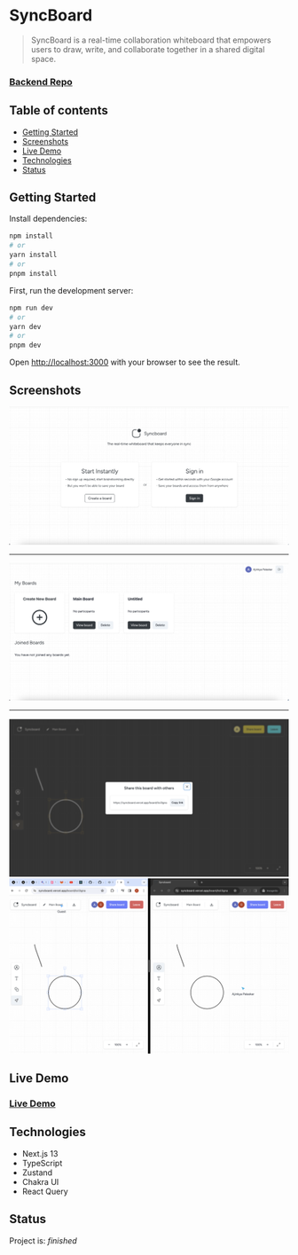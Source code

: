# SyncBoard

> SyncBoard is a real-time collaboration whiteboard that empowers users to draw, write, and collaborate together in a shared digital space.

### [Backend Repo](https://github.com/pujaagarwal5263/SyncBoard)

## Table of contents

- [Getting Started](#getting-started)
- [Screenshots](#screenshots)
- [Live Demo](#live-demo)
- [Technologies](#technologies)
- [Status](#status)

## Getting Started

Install dependencies:

```bash
npm install
# or
yarn install
# or
pnpm install
```

First, run the development server:

```bash
npm run dev
# or
yarn dev
# or
pnpm dev
```

Open [http://localhost:3000](http://localhost:3000) with your browser to see the result.

## Screenshots

<kbd>
<img src="https://github.com/Ajinkyap22/realtime-whiteboard/blob/main/public/1.png?raw=true" width="600" alt="Add Bookmark" />
</kbd>

<hr/>

<kbd>
  <img src="https://github.com/Ajinkyap22/realtime-whiteboard/blob/main/public/2.png?raw=true" width="600" alt="View Bookmarks"  />
</kbd>

<hr/>

<kbd>
<img src="https://github.com/Ajinkyap22/realtime-whiteboard/blob/main/public/3.png?raw=true" width="600" alt="Non-YT Page" />
</kbd>

<kbd>
<img src="https://github.com/Ajinkyap22/realtime-whiteboard/blob/main/public/4.png?raw=true" width="600" alt="Non-YT Page" />
</kbd>

## Live Demo

### [Live Demo](https://syncboard.vercel.app)

## Technologies

- Next.js 13
- TypeScript
- Zustand
- Chakra UI
- React Query

## Status

Project is: _finished_
